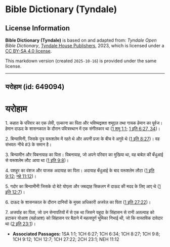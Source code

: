 # Bible Dictionary (Tyndale)

## License Information

**Bible Dictionary (Tyndale)** is based on and adapted from: _Tyndale Open Bible Dictionary_, [Tyndale House Publishers](https://tyndaleopenresources.com/), 2023, which is licensed under a [CC BY-SA 4.0 license](https://creativecommons.org/licenses/by-sa/4.0/legalcode.en).

This markdown version (created `2025-10-16`) is provided under the same license.



--------------------------------

## यरोहाम (id: 649094)

यरोहाम
======

1\. कहात के परिवार का एक लेवी, एल्काना का पिता और भविष्यद्वक्ता शमूएल तथा गायक हेमान का पूर्वज। हेमान दाऊद के शासनकाल के दौरान पवित्रस्थान में एक संगीतकार था ([1 शमू 1:1](https://ref.ly/1Sam1:1); [1 इति 6:27, 34](https://ref.ly/1Chr6:27,1Chr6:34))।

2\. बिन्यामिनी, जिसके पुत्र यरूशलेम में रहते थे और अपनी प्रजा के बीच वे अगुवे थे ([1 इति 8:27](https://ref.ly/1Chr8:27))। वह संभवतः नीचे \#3 के समान है।

3\. बिन्यामीन और यिबनायाह का पिता। यिबनायाह, जो अपने परिवार का मुखिया था, वह बाबेल की बँधुआई से यरूशलेम लौट आया था ([1 इति 9:8](https://ref.ly/1Chr9:8))।

4\. पशहूर का वंशज और याजक अदायाह का पिता। अदायाह बँधुआई के बाद यरूशलेम लौटा ([1 इति 9:12](https://ref.ly/1Chr9:12); [नहे 11:12](https://ref.ly/Neh11:12))।

5\. गदोर का बिन्यामीनी जिसके दो बेटे योएला और जबद्याह सिकलग में दाऊद की मदद के लिए आए थे ([1 इति 12:7](https://ref.ly/1Chr12:7))।

6\. दाऊद के शासनकाल के दौरान दानियों के मुख्य अधिकारी अजरेल का पिता ([1 इति 27:22](https://ref.ly/1Chr27:22))।

7\. अजर्याह का पिता, जो उन सेनापतियों में से एक था जिसने यहूदा के सिंहासन से रानी अतल्याह को हटाकर योआश (यहोआश) को सिंहासन पर बैठाने में महत्वपूर्ण भूमिका निभाई थी, जो कि वास्तविक दावेदार था ([2 इति 23:1](https://ref.ly/2Chr23:1))।

* **Associated Passages:** 1SA 1:1; 1CH 6:27; 1CH 6:34; 1CH 8:27; 1CH 9:8; 1CH 9:12; 1CH 12:7; 1CH 27:22; 2CH 23:1; NEH 11:12

